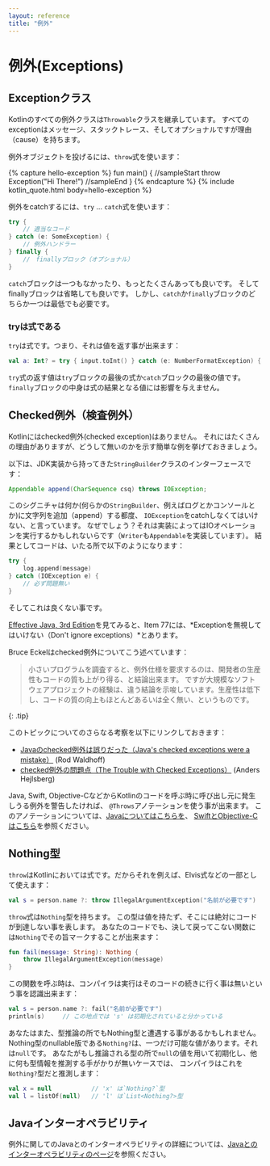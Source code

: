 ```yaml
---
layout: reference
title: "例外"
---
```

# 例外(Exceptions)

## Exceptionクラス

Kotlinのすべての例外クラスは`Throwable`クラスを継承しています。
すべてのexceptionはメッセージ、スタックトレース、そしてオプショナルですが理由（cause）を持ちます。

例外オブジェクトを投げるには、`throw`式を使います：

{% capture hello-exception %}
fun main() {
//sampleStart
    throw Exception("Hi There!")
//sampleEnd
}
{% endcapture %}
{% include kotlin_quote.html body=hello-exception %}

例外をcatchするには、`try` ... `catch`式を使います：

```kotlin
try {
    // 適当なコード
} catch (e: SomeException) {
    // 例外ハンドラー
} finally {
    //　finallyブロック（オプショナル）
}
```

`catch`ブロックは一つもなかったり、もっとたくさんあっても良いです。
そしてfinallyブロックは省略しても良いです。
しかし、`catch`か`finally`ブロックのどちらか一つは最低でも必要です。

### tryは式である

`try`は式です。つまり、それは値を返す事が出来ます：

```kotlin
val a: Int? = try { input.toInt() } catch (e: NumberFormatException) { null }
```

`try`式の返す値は`try`ブロックの最後の式か`catch`ブロックの最後の値です。
`finally`ブロックの中身は式の結果となる値には影響を与えません。

## Checked例外（検査例外）

Kotlinにはchecked例外(checked exception)はありません。
それにはたくさんの理由がありますが、どうして無いのかを示す簡単な例を挙げておきましょう。

以下は、JDK実装から持ってきた`StringBuilder`クラスのインターフェースです：

``` java
Appendable append(CharSequence csq) throws IOException;
```

このシグニチャは何か(何らかの`StringBuilder`、例えばログとかコンソールとか)に文字列を追加（append）する都度、
`IOException`をcatchしなくてはいけない、と言っています。
なぜでしょう？それは実装によってはIOオペレーションを実行するかもしれないらです（`Writer`も`Appendable`を実装しています）。
結果としてコードは、いたる所で以下のようになります：

```kotlin
try {
    log.append(message)
} catch (IOException e) {
    // 必ず問題無い
}
```

そしてこれは良くない事です。

[Effective Java, 3rd Edition](https://www.oracle.com/technetwork/java/effectivejava-136174.html)を見てみると、Item 77には、*Exceptionを無視してはいけない（Don't ignore exceptions）*とあります。

Bruce Eckelはchecked例外についてこう述べています：

> 小さいプログラムを調査すると、例外仕様を要求するのは、開発者の生産性もコードの質も上がり得る、と結論出来ます。
> ですが大規模なソフトウェアプロジェクトの経験は、違う結論を示唆しています。生産性は低下し、コードの質の向上もほとんどあるいは全く無い、というものです。
>
{: .tip}

このトピックについてのさらなる考察を以下にリンクしておきます：

* [Javaのchecked例外は誤りだった（Java's checked exceptions were a mistake）](https://radio-weblogs.com/0122027/stories/2003/04/01/JavasCheckedExceptionsWereAMistake.html) (Rod Waldhoff)
* [checked例外の問題点（The Trouble with Checked Exceptions）](https://www.artima.com/intv/handcuffs.html) (Anders Hejlsberg)

Java, Swift, Objective-CなどからKotlinのコードを呼ぶ時に呼び出し元に発生しうる例外を警告したければ、
`@Throws`アノテーションを使う事が出来ます。
このアノテーションについては、[Javaについてはこちらを](java-to-kotlin-interop.md#checked-exceptions)、
[SwiftとObjective-Cはこちら](https://kotlinlang.org/docs/native-objc-interop.html#errors-and-exceptions)を参照ください。

## Nothing型

`throw`はKotlinにおいては式です。だからそれを例えば、Elvis式などの一部として使えます：

```kotlin
val s = person.name ?: throw IllegalArgumentException("名前が必要です")
```

`throw`式は`Nothing`型を持ちます。
この型は値を持たず、そこには絶対にコードが到達しない事を表します。
あなたのコードでも、決して戻ってこない関数には`Nothing`でその旨マークすることが出来ます：

```kotlin
fun fail(message: String): Nothing {
    throw IllegalArgumentException(message)
}
```

この関数を呼ぶ時は、コンパイラは実行はそのコードの続きに行く事は無いという事を認識出来ます：

```kotlin
val s = person.name ?: fail("名前が必要です")
println(s)     // この地点では 's' は初期化されていると分かっている
```

あなたはまた、型推論の所でもNothing型と遭遇する事があるかもしれません。
Nothing型のnullable版である`Nothing?`は、一つだけ可能な値があります。それは`null`です。
あなたがもし推論される型の所で`null`の値を用いて初期化し、他に何も型情報を推測する手がかりが無いケースでは、
コンパイラはこれを`Nothing?`型だと推測します：

```kotlin
val x = null           // 'x' は`Nothing?`型
val l = listOf(null)   // 'l' は`List<Nothing?>型
```

## Javaインターオペラビリティ

例外に関してのJavaとのインターオペラビリティの詳細については、[Javaとのインターオペラビリティのページ](java-interop.md)を参照ください。
